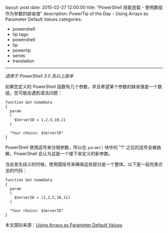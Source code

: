 ﻿layout: post
date: 2015-02-27 12:00:00
title: "PowerShell 技能连载 - 使用数组作为参数的缺省值"
description: PowerTip of the Day - Using Arrays as Parameter Default Values
categories:
- powershell
- tip
tags:
- powershell
- tip
- powertip
- series
- translation
---
_适用于 PowerShell 3.0 及以上版本_

如果您定义的 PowerShell 函数有几个参数，并且希望某个参数的缺省值是一个数组，您可能会遇到语法问题：

    function Get-SomeData
    {
      param
      (
        $ServerID = 1,2,5,10,11
      )
    
      "Your choice: $ServerID"
    }

PowerShell 使用逗号来分隔参数，所以在 `param()` 块中的 "1" 之后的逗号会被曲解，PowerShell 会认为这是一个接下来定义的新参数。

当会发生歧义的时候，使用圆括号来确保这些部分是一个整体。以下是一段完美合法的代码：

    function Get-SomeData
    {
      param
      (
        $ServerID = (1,2,5,10,11)
      )
    
      "Your choice: $ServerID"
    }

<!--more-->
本文国际来源：[Using Arrays as Parameter Default Values](http://powershell.com/cs/blogs/tips/archive/2015/02/27/using-arrays-as-parameter-default-values.aspx)
